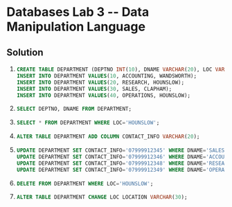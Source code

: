 # Databases Lab 3 -- Data Manipulation Language

<script src="https://cdn.jsdelivr.net/npm/code-line"></script>
<script>CodeLine.initOnPageLoad({toggleBtn: {show: false}, copyBtn: {show: false}})</script>

<link rel="stylesheet" href="/module-content/css/block.css">

## Solution

1. ```sql
   CREATE TABLE DEPARTMENT (DEPTNO INT(10), DNAME VARCHAR(20), LOC VARCHAR(30));
   INSERT INTO DEPARTMENT VALUES(10, ACCOUNTING, WANDSWORTH);
   INSERT INTO DEPARTMENT VALUES(20, RESEARCH, HOUNSLOW);
   INSERT INTO DEPARTMENT VALUES(30, SALES, CLAPHAM);
   INSERT INTO DEPARTMENT VALUES(40, OPERATIONS, HOUNSLOW);
   ```

2. ```sql
   SELECT DEPTNO, DNAME FROM DEPARTMENT;
   ```

3. ```sql
   SELECT * FROM DEPARTMENT WHERE LOC='HOUNSLOW';
   ```

4. ```sql
   ALTER TABLE DEPARTMENT ADD COLUMN CONTACT_INFO VARCHAR(20);
   ```

5. ```sql
   UPDATE DEPARTMENT SET CONTACT_INFO='07999912345' WHERE DNAME='SALES';
   UPDATE DEPARTMENT SET CONTACT_INFO='07999912346' WHERE DNAME='ACCOUNTING';
   UPDATE DEPARTMENT SET CONTACT_INFO='07999912348' WHERE DNAME='RESEARCH';
   UPDATE DEPARTMENT SET CONTACT_INFO='07999912349' WHERE DNAME='OPERATIONS';
   ```

6. ```sql
   DELETE FROM DEPARTMENT WHERE LOC='HOUNSLOW';
   ```

7. ```sql
   ALTER TABLE DEPARTMENT CHANGE LOC LOCATION VARCHAR(30);
   ```